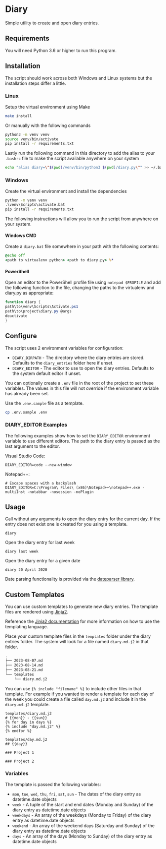 # Diary

Simple utility to create and open diary entries.

## Requirements

You will need Python 3.6 or higher to run this program.

## Installation

The script should work across both Windows and Linux systems but the installation steps differ a little.

### Linux

Setup the virtual environment using Make

```bash
make install
```

Or manually with the following commands

```bash
python3 -m venv venv
source venv/bin/activate
pip install -r requirements.txt
```

Lastly run the following command in this directory to add the alias to your `.bashrc` file to make the script available anywhere on your system

```bash
echo "alias diary=\"$(pwd)/venv/bin/python3 $(pwd)/diary.py\"" >> ~/.bashrc
```

### Windows

Create the virtual environment and install the dependencies

```cmd
python -m venv venv
.\venv\Scripts\activate.bat
pip install -r requirements.txt
```

The following instructions will allow you to run the script from anywhere on your system.

#### Windows CMD

Create a `diary.bat` file somewhere in your path with the following contents:

```cmd
@echo off
<path to virtualenv python> <path to diary.py> %*
```

#### PowerShell

Open an editor to the PowerShell profile file using `notepad $PROFILE` and add the following function to the file, changing the paths to the virtualenv and diary.py as appropriate:

```powershell
function diary {
path\to\venv\Scripts\Activate.ps1
path\to\project\diary.py @args
deactivate
}
```

## Configure

The script uses 2 environment variables for configuration:

- `DIARY_DIRPATH` - The directory where the diary entries are stored. Defaults to the `diary_entries` folder here if unset.
- `DIARY_EDITOR` - The editor to use to open the diary entries. Defaults to the system default editor if unset.

You can optionally create a `.env` file in the root of the project to set these variables. The values in this file will not override if the environment variable has already been set.

Use the `.env.sample` file as a template.

```bash
cp .env.sample .env
```

### DIARY_EDITOR Examples

The following examples show how to set the `DIARY_EDITOR` environment variable to use different editors. The path to the diary entry is passed as the last argument to the editor.

Visual Studio Code:

```dotenv
DIARY_EDITOR=code --new-window
```

Notepad++:

```dotenv
# Escape spaces with a backslash
DIARY_EDITOR=C:\Program\ Files\ (x86)\Notepad++\notepad++.exe -multiInst -notabbar -nosession -noPlugin
```

## Usage

Call without any arguments to open the diary entry for the current day. If the entry does not exist one is created for you using a template.

```shell
diary
```

Open the diary entry for last week

```shell
diary last week
```

Open the diary entry for a given date

```shell
diary 20 April 2020
```

Date parsing functionality is provided via the [dateparser library](https://dateparser.readthedocs.io/en/latest/).

## Custom Templates

You can use custom templates to generate new diary entries. The template files are rendered using [Jinja2](https://jinja.palletsprojects.com/).

Reference the [Jinja2 documentation](https://jinja.palletsprojects.com/en/3.1.x/templates/) for more information on how to use the templating language.

Place your custom template files in the `templates` folder under the diary entries folder. The system will look for a file named `diary.md.j2` in that folder.

```txt
.
├── 2023-08-07.md
├── 2023-08-14.md
├── 2023-08-21.md
└── templates
    └── diary.md.j2
```

You can use `{% include "filename" %}` to include other files in that template. For example if you wanted to render a template for each day of the week you could create a file called `day.md.j2` and include it in the `diary.md.j2` template.

```jinja2
templates/diary.md.j2
# {{mon}} - {{sun}}
{% for day in days %}
{% include "day.md.j2" %}
{% endfor %}
```

```jinja2
templates/day.md.j2
## {{day}}

### Project 1

### Project 2
```

### Variables

The template is passed the following variables:

- `mon`, `tue`, `wed`, `thu`, `fri`, `sat`, `sun` - The dates of the diary entry as datetime.date objects
- `week` - A tuple of the start and end dates (Monday and Sunday) of the diary entry as datetime.date objects
- `weekdays` - An array of the weekdays (Monday to Friday) of the diary entry as datetime.date objects
- `weekend` - An array of the weekend days (Saturday and Sunday) of the diary entry as datetime.date objects
- `days` - An array of the days (Monday to Sunday) of the diary entry as datetime.date objects
